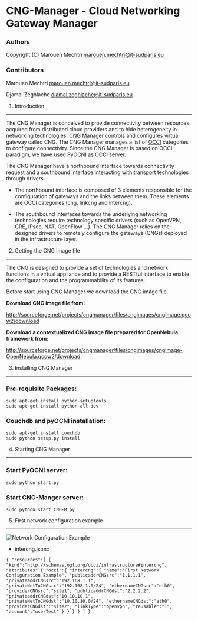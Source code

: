 CNG-Manager - Cloud Networking Gateway Manager
==============================================

### Authors

Copyright (C) Marouen Mechtri <marouen.mechtri@it-sudparis.eu>

### Contributors

Marouen Mechtri <marouen.mechtri@it-sudparis.eu>

Djamal Zeghlache <djamal.zeghlache@it-sudparis.eu>

1. Introduction
---------------

The CNG Manager is conceived to provide connectivity between resources acquired from distributed cloud providers
and to hide heterogeneity in networking technologies. CNG Manager controls and configures virtual gateway called CNG.
The CNG Manager manages a list of [OCCI](http://occi-wg.org/) categories to configure connectivity. Since the CNG Manager is based on OCCI 
paradigm, we have used [PyOCNI](https://github.com/jordan-developer/pyOCNI) as OCCI server.

The CNG Manager have a northbound interface towards connectivity request and a southbound interface
interacting with transport technologies through drivers.

* The northbound interface is composed of 3 elements responsible for the configuration of
gateways and the links between them. These elements are OCCI categories (cng, linkcng and intercng).


* The southbound interfaces towards the underlying networking technologies require technology specific drivers (such as
OpenVPN, GRE, IPsec, NAT, OpenFlow ...). The CNG Manager relies on the designed drivers to remotely configure
the gateways (CNGs) deployed in the infrastructure layer.



2. Getting the CNG image file
-----------------------------

The CNG is designed to provide a set of technologies and network functions in a virtual appliance and to provide a RESTful interface to enable the configuration and the programmability of its features.

Before start using CNG Manager we download the CNG image file.

**Download CNG image file from:**

http://sourceforge.net/projects/cngmanager/files/cngimages/cngImage.qcow2/download

**Download a contextualized CNG image file prepared for OpenNebula framework from:**

http://sourceforge.net/projects/cngmanager/files/cngimages/cngImage-OpenNebula.qcow2/download

3. Installing CNG Manager
-------------------------

### Pre-requisite Packages:

    sudo apt-get install python-setuptools
    sudo apt-get install python-all-dev

### Couchdb and pyOCNI installation:

    sudo apt-get install couchdb
    sudo python setup.py install


4. Starting CNG Manager
-----------------------

### Start PyOCNI server:

    sudo python start.py


### Start CNG-Manger server:

    sudo python start_CNG-M.py


5. First network configuration example
--------------------------------------

![Network Configuration Example](https://raw.github.com/MarouenMechtri/CNG-Manager/master/pyocni/img/config-example.jpg)

* intercng.json::

`
{
    "resources":[
        {
            "kind":"http://schemas.ogf.org/occi/infrastructure#intercng",
            "attributes":{
                "occi":{
                    "intercng":{
                        "name":"First Network Configuration Example",
                        "publicaddrCNGsrc":"1.1.1.1",
                        "privateaddrCNGsrc":"192.168.1.1",
                        "privateNetToCNGsrc":"192.168.1.0/24",
                        "ethernameCNGsrc":"eth0",
                        "providerCNGsrc":"site1",
                        "publicaddrCNGdst":"2.2.2.2",
                        "privateaddrCNGdst":"10.10.10.1",
                        "privateNetToCNGdst":"10.10.10.0/24",
                        "ethernameCNGdst":"eth0",
                        "providerCNGdst":"site2",
                        "linkType":"openvpn",
                        "reusable":"1",
                        "account":"userTest"
                    }
                }
            }
        }
    ]
}
`

